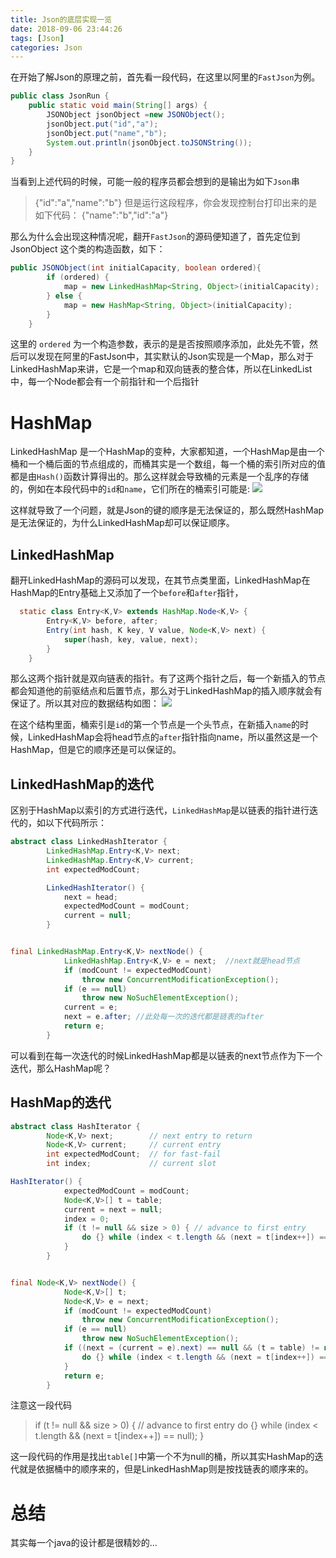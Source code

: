 ```yaml
---
title: Json的底层实现一览
date: 2018-09-06 23:44:26
tags: [Json]
categories: Json
---
```

在开始了解Json的原理之前，首先看一段代码，在这里以阿里的`FastJson`为例。
```java
public class JsonRun {
    public static void main(String[] args) {
        JSONObject jsonObject =new JSONObject();
        jsonObject.put("id","a");
        jsonObject.put("name","b");
        System.out.println(jsonObject.toJSONString());
    }
}
```
当看到上述代码的时候，可能一般的程序员都会想到的是输出为如下`Json`串
> {"id":"a","name":"b"}
但是运行这段程序，你会发现控制台打印出来的是如下代码：
> {"name":"b","id":"a"}


那么为什么会出现这种情况呢，翻开`FastJson`的源码便知道了，首先定位到 JsonObject 这个类的构造函数，如下：
```java
public JSONObject(int initialCapacity, boolean ordered){
        if (ordered) {
            map = new LinkedHashMap<String, Object>(initialCapacity);
        } else {
            map = new HashMap<String, Object>(initialCapacity);
        }
    }
```
这里的 `ordered` 为一个构造参数，表示的是是否按照顺序添加，此处先不管，然后可以发现在阿里的FastJson中，其实默认的Json实现是一个Map，那么对于LinkedHashMap来讲，它是一个map和双向链表的整合体，所以在LinkedList中，每一个Node都会有一个前指针和一个后指针

# HashMap

LinkedHashMap 是一个HashMap的变种，大家都知道，一个HashMap是由一个桶和一个桶后面的节点组成的，而桶其实是一个数组，每一个桶的索引所对应的值都是由`Hash()`函数计算得出的。那么这样就会导致桶的元素是一个乱序的存储的，例如在本段代码中的`id`和`name`，它们所在的桶索引可能是:
![](https://szhtc-1252780558.cos.ap-shanghai.myqcloud.com/TIM%E6%88%AA%E5%9B%BE20180909203451.png)

这样就导致了一个问题，就是Json的键的顺序是无法保证的，那么既然HashMap是无法保证的，为什么LinkedHashMap却可以保证顺序。
## LinkedHashMap

翻开LinkedHashMap的源码可以发现，在其节点类里面，LinkedHashMap在 HashMap的Entry基础上又添加了一个`before`和`after`指针，
```java
  static class Entry<K,V> extends HashMap.Node<K,V> {
        Entry<K,V> before, after;
        Entry(int hash, K key, V value, Node<K,V> next) {
            super(hash, key, value, next);
        }
    }
```

那么这两个指针就是双向链表的指针。有了这两个指针之后，每一个新插入的节点都会知道他的前驱结点和后置节点，那么对于LinkedHashMap的插入顺序就会有保证了。所以其对应的数据结构如图：
![](https://szhtc-1252780558.cos.ap-shanghai.myqcloud.com/%E9%93%BE%E8%A1%A8%E4%B9%8B%E5%90%8E.png)

在这个结构里面，桶索引是`id`的第一个节点是一个头节点，在新插入`name`的时候，LinkedHashMap会将head节点的`after`指针指向name，所以虽然这是一个HashMap，但是它的顺序还是可以保证的。

## LinkedHashMap的迭代

区别于HashMap以索引的方式进行迭代，`LinkedHashMap`是以链表的指针进行迭代的，如以下代码所示：
```java
abstract class LinkedHashIterator {
        LinkedHashMap.Entry<K,V> next;
        LinkedHashMap.Entry<K,V> current;
        int expectedModCount;

        LinkedHashIterator() {
            next = head;
            expectedModCount = modCount;
            current = null;
        }


final LinkedHashMap.Entry<K,V> nextNode() {
            LinkedHashMap.Entry<K,V> e = next;  //next就是head节点
            if (modCount != expectedModCount)
                throw new ConcurrentModificationException();
            if (e == null)
                throw new NoSuchElementException();
            current = e;
            next = e.after; //此处每一次的迭代都是链表的after
            return e;
        }
```
可以看到在每一次迭代的时候LinkedHashMap都是以链表的next节点作为下一个迭代，那么HashMap呢？

## HashMap的迭代
```java
abstract class HashIterator {
        Node<K,V> next;        // next entry to return
        Node<K,V> current;     // current entry
        int expectedModCount;  // for fast-fail
        int index;             // current slot

HashIterator() {
            expectedModCount = modCount;
            Node<K,V>[] t = table;
            current = next = null;
            index = 0;
            if (t != null && size > 0) { // advance to first entry
                do {} while (index < t.length && (next = t[index++]) == null);
            }
        }


final Node<K,V> nextNode() {
            Node<K,V>[] t;
            Node<K,V> e = next;
            if (modCount != expectedModCount)
                throw new ConcurrentModificationException();
            if (e == null)
                throw new NoSuchElementException();
            if ((next = (current = e).next) == null && (t = table) != null) {
                do {} while (index < t.length && (next = t[index++]) == null);
            }
            return e;
        }
```

注意这一段代码
>  if (t != null && size > 0) { // advance to first entry
                do {} while (index < t.length && (next = t[index++]) == null);
    }


这一段代码的作用是找出`table[]`中第一个不为null的桶，所以其实HashMap的迭代就是依据桶中的顺序来的，但是LinkedHashMap则是按找链表的顺序来的。


# 总结
其实每一个java的设计都是很精妙的...